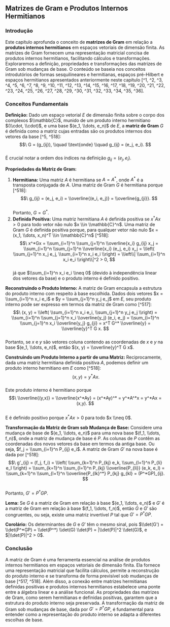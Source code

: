 ## Matrizes de Gram e Produtos Internos Hermitianos

### Introdução
Este capítulo aprofunda o conceito de **matrizes de Gram** em relação a **produtos internos hermitianos** em espaços vetoriais de dimensão finita. As matrizes de Gram fornecem uma representação matricial concisa de produtos internos hermitianos, facilitando cálculos e transformações. Exploraremos a definição, propriedades e transformações das matrizes de Gram sob mudanças de base. O conteúdo se baseia nos conceitos introdutórios de formas sesquilineares e hermitianas, espaços pré-Hilbert e espaços hermitianos apresentados anteriormente neste capítulo [^1, ^2, ^3, ^4, ^5, ^6, ^7, ^8, ^9, ^10, ^11, ^12, ^13, ^14, ^15, ^16, ^17, ^18, ^19, ^20, ^21, ^22, ^23, ^24, ^25, ^26, ^27, ^28, ^29, ^30, ^31, ^32, ^33, ^34, ^35, ^36].

### Conceitos Fundamentais
**Definição:** Dado um espaço vetorial $E$ de dimensão finita sobre o corpo dos complexos $\\mathbb{C}$, munido de um produto interno hermitiano $(\\cdot, \\cdot)$, e uma base $(e_1, \\dots, e_n)$ de $E$, a **matriz de Gram** $G$ é definida como a matriz cujas entradas são os produtos internos dos vetores da base [^5, ^518]:
$$\
G = (g_{ij}), \\quad \\text{onde} \\quad g_{ij} = (e_j, e_i).
$$\
É crucial notar a ordem dos índices na definição $g_{ij} = (e_j, e_i)$.

**Propriedades da Matriz de Gram:**
1.  **Hermitiana:** Uma matriz $A$ é hermitiana se $A = A^*$, onde $A^*$ é a transposta conjugada de $A$. Uma matriz de Gram $G$ é hermitiana porque [^518]:
    $$\
    g_{ij} = (e_j, e_i) = \\overline{(e_i, e_j)} = \\overline{g_{ji}}.
    $$\
    Portanto, $G = G^*$.
2.  **Definida Positiva:** Uma matriz hermitiana $A$ é definida positiva se $x^*Ax > 0$ para todo vetor não nulo $x \\in \\mathbb{C}^n$. Uma matriz de Gram $G$ é definida positiva porque, para qualquer vetor não nulo $x = (x_1, \\dots, x_n)^T \\in \\mathbb{C}^n$ [^518]:
    $$\
    x^*Gx = \\sum_{i=1}^n \\sum_{j=1}^n \\overline{x_i} g_{ij} x_j = \\sum_{i=1}^n \\sum_{j=1}^n \\overline{x_i} (e_j, e_i) x_j = \\left( \\sum_{j=1}^n x_j e_j, \\sum_{i=1}^n x_i e_i \\right) = \\left\\| \\sum_{i=1}^n x_i e_i \\right\\|^2 > 0,
    $$\
    já que $\\sum_{i=1}^n x_i e_i \\neq 0$ (devido à independência linear dos vetores da base) e o produto interno é definido positivo.

**Reconstruindo o Produto Interno:**
A matriz de Gram encapsula a estrutura do produto interno com respeito à base escolhida. Dados dois vetores $x = \\sum_{i=1}^n x_i e_i$ e $y = \\sum_{j=1}^n y_j e_j$ em $E$, seu produto interno pode ser expresso em termos da matriz de Gram como [^517]:
$$\
(x, y) = \\left( \\sum_{i=1}^n x_i e_i, \\sum_{j=1}^n y_j e_j \\right) = \\sum_{i=1}^n \\sum_{j=1}^n x_i \\overline{y_j} (e_i, e_j) = \\sum_{i=1}^n \\sum_{j=1}^n x_i \\overline{y_j} g_{ji} = x^T G^* \\overline{y} = \\overline{y}^T G x.
$$\
Portanto, se $x$ e $y$ são vetores coluna contendo as coordenadas de $x$ e $y$ na base $(e_1, \\dots, e_n)$, então $(x, y) = \\overline{y}^T G x$.

**Construindo um Produto Interno a partir de uma Matriz:**
Reciprocamente, dada uma matriz hermitiana definida positiva $A$, podemos definir um produto interno hermitiano em $E$ como [^518]:
$$\
(x, y) = y^*Ax.
$$\
Este produto interno é hermitiano porque
$$\
\\overline{(y,x)} = \\overline{x^*Ay} = (x^*Ay)^* = y^*A^*x = y^*Ax = (x,y).
$$\
E é definido positivo porque $x^*Ax > 0$ para todo $x \\neq 0$.

**Transformação da Matriz de Gram sob Mudança de Base:**
Considere uma mudança de base de $(e_1, \\dots, e_n)$ para uma nova base $(f_1, \\dots, f_n)$, onde a matriz de mudança de base é $P$. As colunas de $P$ contêm as coordenadas dos novos vetores da base em termos da antiga base. Ou seja, $f_j = \\sum_{i=1}^n P_{ij} e_i$. A matriz de Gram $G'$ na nova base é dada por [^518]:
$$\
g'_{ij} = (f_j, f_i) = \\left( \\sum_{k=1}^n P_{kj} e_k, \\sum_{l=1}^n P_{li} e_l \\right) = \\sum_{k=1}^n \\sum_{l=1}^n P_{kj} \\overline{P_{li}} (e_k, e_l) = \\sum_{k=1}^n \\sum_{l=1}^n \\overline{P_{lk}^*} P_{kj} g_{kl} = (P^*GP)_{ij}.
$$\
Portanto, $G' = P^*GP$.

**Lema:** Se $G$ é a matriz de Gram em relação à base $(e_1, \\dots, e_n)$ e $G'$ é a matriz de Gram em relação à base $(f_1, \\dots, f_n)$, então $G$ e $G'$ são congruentes, ou seja, existe uma matriz invertível $P$ tal que $G' = P^*GP$.

**Corolário:** Os determinantes de $G$ e $G'$ têm o mesmo sinal, pois $\\det(G') = \\det(P^*GP) = \\det(P^*) \\det(G) \\det(P) = |\\det(P)|^2 \\det(G)$, e $|\\det(P)|^2 > 0$.

### Conclusão
A matriz de Gram é uma ferramenta essencial na análise de produtos internos hermitianos em espaços vetoriais de dimensão finita. Ela fornece uma representação matricial que facilita cálculos, permite a reconstrução do produto interno e se transforma de forma previsível sob mudanças de base [^517, ^518]. Além disso, a conexão entre matrizes hermitianas definidas positivas e produtos internos hermitianos estabelece uma ponte entre a álgebra linear e a análise funcional. As propriedades das matrizes de Gram, como serem hermitianas e definidas positivas, garantem que a estrutura do produto interno seja preservada. A transformação da matriz de Gram sob mudanças de base, dada por $G' = P^*GP$, é fundamental para entender como a representação do produto interno se adapta a diferentes escolhas de base.

<!-- END -->